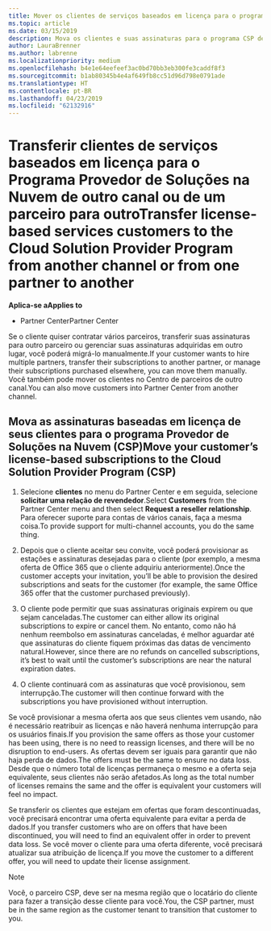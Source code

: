 ```yaml
---
title: Mover os clientes de serviços baseados em licença para o programa Provedor de Soluções na Nuvem no Partner Center | Partner Center
ms.topic: article
ms.date: 03/15/2019
description: Mova os clientes e suas assinaturas para o programa CSP de outro canal ou de outro parceiro.
author: LauraBrenner
ms.author: labrenne
ms.localizationpriority: medium
ms.openlocfilehash: b4e1e64eefeef3ac0bd70bb3eb300fe3caddf8f3
ms.sourcegitcommit: b1ab80345b4e4af649fb8cc51d96d798e0791ade
ms.translationtype: HT
ms.contentlocale: pt-BR
ms.lasthandoff: 04/23/2019
ms.locfileid: "62132916"
---
```

# <a name="transfer-license-based-services-customers-to-the-cloud-solution-provider-program-from-another-channel-or-from-one-partner-to-another"></a><span data-ttu-id="7821d-103">Transferir clientes de serviços baseados em licença para o Programa Provedor de Soluções na Nuvem de outro canal ou de um parceiro para outro</span><span class="sxs-lookup"><span data-stu-id="7821d-103">Transfer license-based services customers to the Cloud Solution Provider Program from another channel or from one partner to another</span></span>

<span data-ttu-id="7821d-104">**Aplica-se a**</span><span class="sxs-lookup"><span data-stu-id="7821d-104">**Applies to**</span></span>

-  <span data-ttu-id="7821d-105">Partner Center</span><span class="sxs-lookup"><span data-stu-id="7821d-105">Partner Center</span></span>

<span data-ttu-id="7821d-106">Se o cliente quiser contratar vários parceiros, transferir suas assinaturas para outro parceiro ou gerenciar suas assinaturas adquiridas em outro lugar, você poderá migrá-lo manualmente.</span><span class="sxs-lookup"><span data-stu-id="7821d-106">If your customer wants to hire multiple partners, transfer their subscriptions to another partner, or manage their subscriptions purchased elsewhere, you can move them manually.</span></span> <span data-ttu-id="7821d-107">Você também pode mover os clientes no Centro de parceiros de outro canal.</span><span class="sxs-lookup"><span data-stu-id="7821d-107">You can also move customers into Partner Center from another channel.</span></span>

## <a name="move-your-customers-license-based-subscriptions-to-the-cloud-solution-provider-program-csp"></a><span data-ttu-id="7821d-108">Mova as assinaturas baseadas em licença de seus clientes para o programa Provedor de Soluções na Nuvem (CSP)</span><span class="sxs-lookup"><span data-stu-id="7821d-108">Move your customer’s license-based subscriptions to the Cloud Solution Provider Program (CSP)</span></span>

1. <span data-ttu-id="7821d-109">Selecione **clientes** no menu do Partner Center e em seguida, selecione **solicitar uma relação de revendedor**.</span><span class="sxs-lookup"><span data-stu-id="7821d-109">Select **Customers** from the Partner Center menu and then select **Request a reseller relationship**.</span></span> <span data-ttu-id="7821d-110">Para oferecer suporte para contas de vários canais, faça a mesma coisa.</span><span class="sxs-lookup"><span data-stu-id="7821d-110">To provide support for multi-channel accounts, you do the same thing.</span></span>

2.  <span data-ttu-id="7821d-111">Depois que o cliente aceitar seu convite, você poderá provisionar as estações e assinaturas desejadas para o cliente (por exemplo, a mesma oferta de Office 365 que o cliente adquiriu anteriormente).</span><span class="sxs-lookup"><span data-stu-id="7821d-111">Once the customer accepts your invitation, you’ll be able to provision the desired subscriptions and seats for the customer (for example, the same Office 365 offer that the customer purchased previously).</span></span>

3. <span data-ttu-id="7821d-112">O cliente pode permitir que suas assinaturas originais expirem ou que sejam canceladas.</span><span class="sxs-lookup"><span data-stu-id="7821d-112">The customer can either allow its original subscriptions to expire or cancel them.</span></span> <span data-ttu-id="7821d-113">No entanto, como não há nenhum reembolso em assinaturas canceladas, é melhor aguardar até que assinaturas do cliente fiquem próximas das datas de vencimento natural.</span><span class="sxs-lookup"><span data-stu-id="7821d-113">However, since there are no refunds on cancelled subscriptions, it’s best to wait until the customer’s subscriptions are near the natural expiration dates.</span></span>

4. <span data-ttu-id="7821d-114">O cliente continuará com as assinaturas que você provisionou, sem interrupção.</span><span class="sxs-lookup"><span data-stu-id="7821d-114">The customer will then continue forward with the subscriptions you have provisioned without interruption.</span></span>


<span data-ttu-id="7821d-115">Se você provisionar a mesma oferta aos que seus clientes vem usando, não é necessário reatribuir as licenças e não haverá nenhuma interrupção para os usuários finais.</span><span class="sxs-lookup"><span data-stu-id="7821d-115">If you provision the same offers as those your customer has been using, there is no need to reassign licenses, and there will be no disruption to end-users.</span></span> <span data-ttu-id="7821d-116">As ofertas devem ser iguais para garantir que não haja perda de dados.</span><span class="sxs-lookup"><span data-stu-id="7821d-116">The offers must be the same to ensure no data loss.</span></span> <span data-ttu-id="7821d-117">Desde que o número total de licenças permaneça o mesmo e a oferta seja equivalente, seus clientes não serão afetados.</span><span class="sxs-lookup"><span data-stu-id="7821d-117">As long as the total number of licenses remains the same and the offer is equivalent your customers will feel no impact.</span></span>

<span data-ttu-id="7821d-118">Se transferir os clientes que estejam em ofertas que foram descontinuadas, você precisará encontrar uma oferta equivalente para evitar a perda de dados.</span><span class="sxs-lookup"><span data-stu-id="7821d-118">If you transfer customers who are on offers that have been discontinued, you will need to find an equivalent offer in order to prevent data loss.</span></span> <span data-ttu-id="7821d-119">Se você mover o cliente para uma oferta diferente, você precisará atualizar sua atribuição de licença.</span><span class="sxs-lookup"><span data-stu-id="7821d-119">If you move the customer to a different offer, you will need to update their license assignment.</span></span>

>[!NOTE]
><span data-ttu-id="7821d-120">Você, o parceiro CSP, deve ser na mesma região que o locatário do cliente para fazer a transição desse cliente para você.</span><span class="sxs-lookup"><span data-stu-id="7821d-120">You, the CSP partner, must be in the same region as the customer tenant to transition that customer to you.</span></span> 



